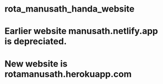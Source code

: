 # rota_manusath_handa_website
# Earlier website manusath.netlify.app is depreciated.
# New website is rotamanusath.herokuapp.com
